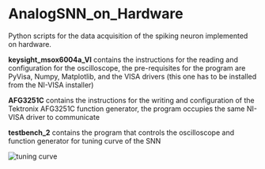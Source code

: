 # AnalogSNN_on_Hardware

Python scripts for the data acquisition of the spiking neuron implemented on hardware.

**keysight_msox6004a_VI** contains the instructions for the reading and configuration for the oscilloscope, the pre-requisites for the program are PyVisa, Numpy, Matplotlib, and the VISA drivers (this one has to be installed from the NI-VISA installer)

**AFG3251C** contains the instructions for the writing and configuration of the Tektronix AFG3251C function generator, the program occupies the same NI-VISA driver to communicate

**testbench_2** contains the program that controls the oscilloscope and function generator for tuning curve of the SNN 


![tuning curve](https://github.com/RoyceRichmond/AnalogSNN_on_Hardware/blob/main/fitted%20function2.png?raw=true)

